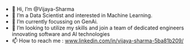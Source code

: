 - 👋 Hi, I’m @Vijaya-Sharma
- 👀 I’m a Data Scientist and interested in Machine Learning.
- 🌱 I’m currently focussing on GenAi.
- 💞️ I’m looking to utilize my skills and join a team of dedicated engineers innovating software and AI technologies 
- 📫 How to reach me : www.linkedin.com/in/vijaya-sharma-5ba81b209/

<!---
Vijaya-Sharma/Vijaya-Sharma is a ✨ special ✨ repository because its `README.md` (this file) appears on your GitHub profile.
You can click the Preview link to take a look at your changes.
--->
